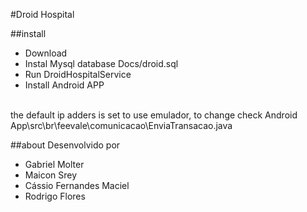#Droid Hospital

##install
+ Download
+ Instal Mysql database Docs/droid.sql
+ Run DroidHospitalService
+ Install Android APP
<br>
the default ip adders is set to use emulador, to change check Android App\src\br\feevale\comunicacao\EnviaTransacao.java

##about
Desenvolvido por
+ Gabriel Molter
+ Maicon Srey
+ Cássio Fernandes Maciel
+ Rodrigo Flores

